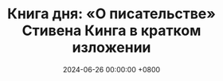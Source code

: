 ---
title: "Книга дня: «О писательстве» Стивена Кинга в кратком изложении"
description: >-
  ✍️ «О писательстве» — откровенная и вдохновляющая книга от мастера жанра ужасов Стивена Кинга, в которой он делится своим опытом и советами для всех, кто мечтает писать. Учитесь писать с книгой Стивена Кинга! Практичные советы по писательству, сторителлингу и творчеству, чтобы развить свой стиль и мастерство.
date: 2024-06-26 00:00:00 +0800
categories: [Мышление, Конспекты-книг]
tags:
  [
    писательство,
    стивен-кинг,
    творчество,
    сторителлинг,
    литература,
    писательские-советы,
    стиль,
    вдохновение,
    романы,
    рассказы,
    издательство,
    карьера-писателя,
    мастерство,
    чтение,
    автор
  ]
image: 
alt: Обложка книги О писательстве Стивен Кинг
fallback:
  - 
  - 
---